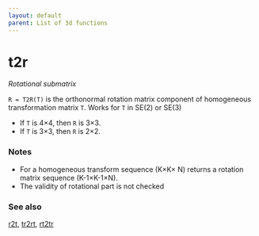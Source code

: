 ```yaml
---
layout: default
parent: List of 3d functions
---
```

# t2r
_Rotational submatrix_


```R = T2R(T)``` is the orthonormal rotation matrix component of homogeneous
transformation matrix `T`.  Works for `T` in SE(2) or SE(3)
* If `T` is 4&times;4, then `R` is 3&times;3.
* If `T` is 3&times;3, then `R` is 2&times;2.

### Notes
* For a homogeneous transform sequence (K&times;K&times; N) returns a rotation matrix    sequence (K-1&times;K-1&times;N).
* The validity of rotational part is not checked

### See also

[r2t](r2t.md), [tr2rt](tr2rt.md), [rt2tr](rt2tr.md)
